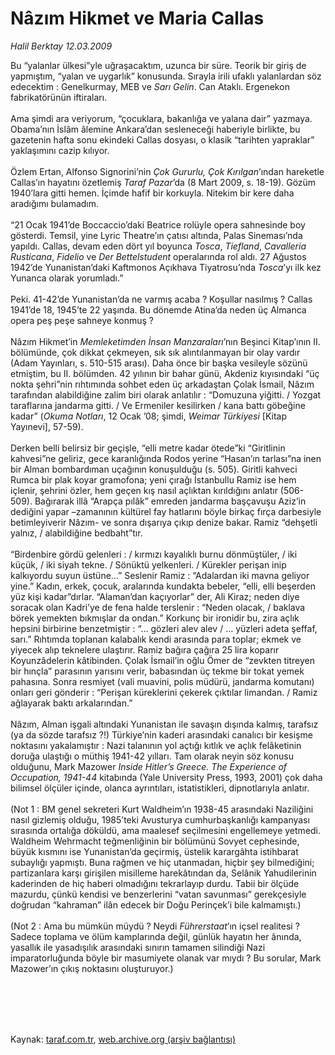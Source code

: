 # Nâzım Hikmet ve Maria Callas

*Halil Berktay 12.03.2009*

<div class="taraf_structure_2col_1zq">
<div class="margen_n">



 <p>Bu “yalanlar ülkesi”yle uğraşacaktım, uzunca bir süre. Teorik bir giriş de yapmıştım, “yalan ve uygarlık” konusunda. Sırayla irili ufaklı yalanlardan söz edecektim : Genelkurmay, MEB ve <i>Sarı Gelin</i>. Can Ataklı. Ergenekon fabrikatörünün iftiraları. <br/><br/>Ama şimdi ara veriyorum, “çocuklara, bakanlığa ve yalana dair” yazmaya. Obama’nın İslâm âlemine Ankara’dan sesleneceği haberiyle birlikte, bu gazetenin hafta sonu ekindeki Callas dosyası, o klasik “tarihten yapraklar” yaklaşımını cazip kılıyor. <br/><br/>Özlem Ertan, Alfonso Signorini’nin <i>Çok Gururlu, Çok Kırılgan</i>’ından hareketle Callas’ın hayatını özetlemiş <i>Taraf Pazar</i>’da (8 Mart 2009, s. 18-19). Gözüm 1940’lara gitti hemen. İçimde hafif bir korkuyla. Nitekim bir kere daha aradığımı bulamadım. <br/><br/>“21 Ocak 1941’de Boccaccio’daki Beatrice rolüyle opera sahnesinde boy gösterdi. Temsil, yine Lyric Theatre’ın çatısı altında, Palas Sineması’nda yapıldı. Callas, devam eden dört yıl boyunca <i>Tosca</i>, <i>Tiefland</i>, <i>Cavalleria Rusticana</i>, <i>Fidelio</i> ve <i>Der Bettelstudent</i> operalarında rol aldı. 27 Ağustos 1942’de Yunanistan’daki Kaftmonos Açıkhava Tiyatrosu’nda <i>Tosca</i>’yı ilk kez Yunanca olarak yorumladı.” <br/><br/>Peki. 41-42’de Yunanistan’da ne varmış acaba ? Koşullar nasılmış ? Callas 1941’de 18, 1945’te 22 yaşında. Bu dönemde Atina’da neden üç Almanca opera peş peşe sahneye konmuş ? <br/><br/>Nâzım Hikmet’in <i>Memleketimden İnsan Manzaraları</i>’nın Beşinci Kitap’ının II. bölümünde, çok dikkat çekmeyen, sık sık alıntılanmayan bir olay vardır (Adam Yayınları, s. 510-515 arası). Daha önce bir başka vesileyle sözünü etmiştim, bu II. bölümden. 42 yılının bir bahar günü, Akdeniz kıyısındaki “üç nokta şehri”nin rıhtımında sohbet eden üç arkadaştan Çolak İsmail, Nâzım tarafından alabildiğine zalim biri olarak anlatılır : “Domuzuna yiğitti. / Yozgat taraflarına jandarma gitti. / Ve Ermeniler kesilirken / kana battı göbeğine kadar” (<i>Okuma Notları</i>, 12 Ocak ’08; şimdi, <i>Weimar Türkiyesi</i> [Kitap Yayınevi], 57-59). <br/><br/>Derken belli belirsiz bir geçişle, “elli metre kadar ötede”ki “Giritlinin kahvesi”ne geliriz, gece karanlığında Rodos yerine “Hasan’ın tarlası”na inen bir Alman bombardıman uçağının konuşulduğu (s. 505). Giritli kahveci Rumca bir plak koyar gramofona; yeni çırağı İstanbullu Ramiz ise hem içlenir, şehrini özler, hem geçen kış nasıl açlıktan kırıldığını anlatır (506-509). Bağırarak illâ “Arapça pılâk” emreden jandarma başçavuşu Aziz’in dediğini yapar –zamanının kültürel fay hatlarını böyle birkaç fırça darbesiyle betimleyiverir Nâzım- ve sonra dışarıya çıkıp denize bakar. Ramiz “dehşetli yalnız, / alabildiğine bedbaht”tır. <br/><br/>“Birdenbire gördü gelenleri : / kırmızı kayalıklı burnu dönmüştüler, / iki küçük, / iki siyah tekne. / Sönüktü yelkenleri. / Kürekler perişan inip kalkıyordu suyun üstüne...” Seslenir Ramiz : “Adalardan iki mavna geliyor yine.” Kadın, erkek, çocuk, aralarında kundakta bebeler, “elli, elli beşerden yüz kişi kadar”dırlar. “Alaman’dan kaçıyorlar” der, Ali Kiraz; neden diye soracak olan Kadri’ye de fena halde terslenir : “Neden olacak, / baklava börek yemekten bıkmışlar da ondan.” Korkunç bir ironidir bu, zira açlık hepsini birbirine benzetmiştir : “... gözleri alev alev / ... yüzleri adeta şeffaf, sarı.” Rıhtımda toplanan kalabalık kendi arasında para toplar; ekmek ve yiyecek alıp teknelere ulaştırır. Ramiz bağıra çağıra 25 lira koparır Koyunzâdelerin kâtibinden. Çolak İsmail’in oğlu Ömer de “zevkten titreyen bir hınçla” parasının yarısını verir, babasından üç tekme bir tokat yemek pahasına. Sonra resmiyet (vali muavini, polis müdürü, jandarma komutanı) onları geri gönderir : “Perişan küreklerini çekerek çıktılar limandan. / Ramiz ağlayarak baktı arkalarından.” <br/><br/>Nâzım, Alman işgali altındaki Yunanistan ile savaşın dışında kalmış, tarafsız (ya da sözde tarafsız ?!) Türkiye’nin kaderi arasındaki canalıcı bir kesişme noktasını yakalamıştır : Nazi talanının yol açtığı kıtlık ve açlık felâketinin doruğa ulaştığı o müthiş 1941-42 yılları. Tam olarak neyin söz konusu olduğunu, Mark Mazower <i>Inside Hitler’s Greece. The Experience of Occupation, 1941-44</i> kitabında (Yale University Press, 1993, 2001) çok daha bilimsel ölçüler içinde, olanca ayrıntıları, istatistikleri, dipnotlarıyla anlatır. <br/><br/>(Not 1 : BM genel sekreteri Kurt Waldheim’ın 1938-45 arasındaki Naziliğini nasıl gizlemiş olduğu, 1985’teki Avusturya cumhurbaşkanlığı kampanyası sırasında ortalığa döküldü, ama maalesef seçilmesini engellemeye yetmedi. Waldheim Wehrmacht teğmenliğinin bir bölümünü Sovyet cephesinde, büyük kısmını ise Yunanistan’da geçirmiş, üstelik karargâhta istihbarat subaylığı yapmıştı. Buna rağmen ve hiç utanmadan, hiçbir şey bilmediğini; partizanlara karşı girişilen misilleme harekâtından da, Selânik Yahudilerinin kaderinden de hiç haberi olmadığını tekrarlayıp durdu. Tabii bir ölçüde mazurdu, çünkü kendisi ve benzerlerini “vatan savunması” gerekçesiyle doğrudan “kahraman” ilân edecek bir Doğu Perinçek’i bile kalmamıştı.) <br/><br/>(Not 2 : Ama bu mümkün müydü ? Neydi <i>Führerstaat</i>’ın içsel realitesi ? Sadece toplama ve ölüm kamplarında değil, günlük hayatın her ânında, yasallık ile yasadışılık arasındaki sınırın tamamen silindiği Nazi imparatorluğunda böyle bir masumiyete olanak var mıydı ? Bu sorular, Mark Mazower’ın çıkış noktasını oluşturuyor.)</p>
<br/>
<br/>
<br/>



<br/>


<div id="taraf_not">
</div>

</div>


</div>

Kaynak: [taraf.com.tr](http://taraf.com.tr:80/makale/4454.htm), [web.archive.org (arşiv bağlantısı)](http://web.archive.org/web/20091217141308/http://taraf.com.tr:80/makale/4454.htm)
